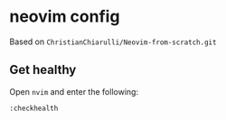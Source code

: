 # neovim config

Based on `ChristianChiarulli/Neovim-from-scratch.git`

## Get healthy

Open `nvim` and enter the following:

```
:checkhealth
```
